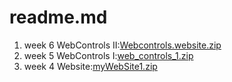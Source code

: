 # readme.md
1. week 6 WebControls II:[Webcontrols.website.zip](https://github.com/wfhsiao/web_database_programming/raw/master/110s1/Webcontrols.website.zip)
1. week 5 WebControls I:[web_controls_1.zip](https://github.com/wfhsiao/web_database_programming/raw/master/110s1/web_controls_1.zip)
1. week 4 Website:[myWebSite1.zip](https://github.com/wfhsiao/web_database_programming/raw/master/110s1/myWebSite1.zip)
